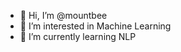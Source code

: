 - 👋 Hi, I’m @mountbee
- 👀 I’m interested in Machine Learning
- 🌱 I’m currently learning NLP

<!---
mountbee/mountbee is a ✨ special ✨ repository because its `README.md` (this file) appears on your GitHub profile.
You can click the Preview link to take a look at your changes.
--->
